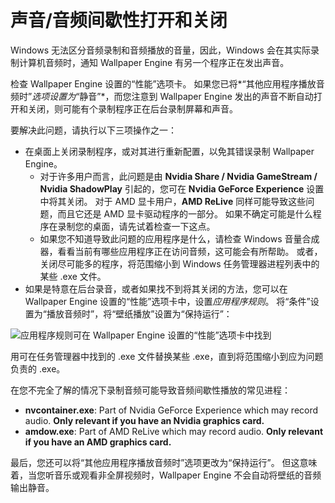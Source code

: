 # 声音/音频间歇性打开和关闭

Windows 无法区分音频录制和音频播放的音量，因此，Windows 会在其实际录制计算机音频时，通知 Wallpaper Engine 有另一个程序正在发出声音。

检查 Wallpaper Engine 设置的“性能”选项卡。 如果您已将*“其他应用程序播放音频时”*选项设置为*“静音”*，而您注意到 Wallpaper Engine 发出的声音不断自动打开和关闭，则可能有个录制程序正在后台录制屏幕和声音。

要解决此问题，请执行以下三项操作之一：

* 在桌面上关闭录制程序，或对其进行重新配置，以免其错误录制 Wallpaper Engine。
    * 对于许多用户而言，此问题是由 **Nvidia Share / Nvidia GameStream / Nvidia ShadowPlay** 引起的，您可在 **Nvidia GeForce Experience** 设置中将其关闭。 对于 AMD 显卡用户，**AMD ReLive** 同样可能导致这些问题，而且它还是 AMD 显卡驱动程序的一部分。 如果不确定可能是什么程序在录制您的桌面，请先试着检查一下这点。
    * 如果您不知道导致此问题的应用程序是什么，请检查 Windows 音量合成器，看看当前有哪些应用程序正在访问音频，这可能会有所帮助。 或者，关闭尽可能多的程序，将范围缩小到 Windows 任务管理器进程列表中的某些 .exe 文件。
* 如果是特意在后台录音，或者如果找不到将其关闭的方法，您可以在 Wallpaper Engine 设置的“性能”选项卡中，设置*应用程序规则*。 将“条件”设置为“播放音频时”，将“壁纸播放”设置为“保持运行”：

![应用程序规则可在 Wallpaper Engine 设置的“性能”选项卡中找到](./applicationrule.png)

用可在任务管理器中找到的 .exe 文件替换某些 .exe，直到将范围缩小到应为问题负责的 .exe。

在您不完全了解的情况下录制音频可能导致音频间歇性播放的常见进程：

* **nvcontainer.exe**: Part of Nvidia GeForce Experience which may record audio. **Only relevant if you have an Nvidia graphics card.**
* **amdow.exe**: Part of AMD ReLive which may record audio. **Only relevant if you have an AMD graphics card.**

最后，您还可以将“其他应用程序播放音频时”选项更改为“保持运行”。 但这意味着，当您听音乐或观看非全屏视频时，Wallpaper Engine 不会自动将壁纸的音频输出静音。
